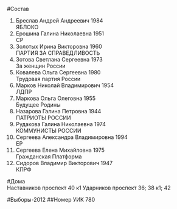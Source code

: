 #Состав
1. Бреслав Андрей Андреевич 1984   
    ЯБЛОКО
2. Ерошина Галина Николаевна 1951   
    СР
3. Золотых Ирина Викторовна 1960   
    ПАРТИЯ ЗА СПРАВЕДЛИВОСТЬ
4. Зотова Светлана Сергеевна 1973   
    За женщин России
5. Ковалева Ольга Сергеевна 1980   
    Трудовая партия России
6. Марков Николай Владимирович 1954   
    ЛДПР
7. Маркова Ольга Олеговна 1955   
    Будущее Родины
8. Назарова Галина Петровна 1944   
    ПАТРИОТЫ РОССИИ
9. Рудакова Галина Николаевна 1974   
    КОММУНИСТЫ РОССИИ
10. Сергеева Александра Владимировна 1994   
    ЕР
11. Сергеева Елена Михайловна 1975   
    Гражданская Платформа
12. Сидоров Владимир Викторович 1947   
    КПРФ

#Дома  
Наставников проспект 40 к1 Ударников проспект 36; 38 к1; 42

#Выборы-2012
##Номер УИК
780
